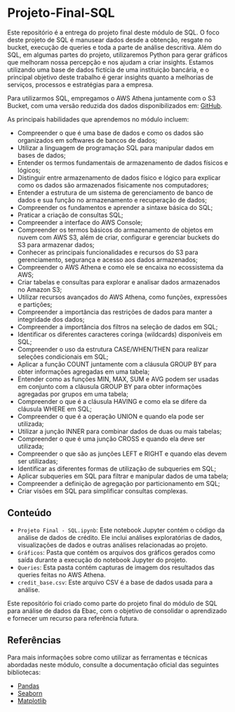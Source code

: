 # Projeto-Final-SQL

Este repositório é a entrega do projeto final deste módulo de SQL. O foco deste projeto de SQL é manusear dados desde a obtenção, resgate no bucket, execução de queries e toda a parte de análise descritiva. Além do SQL, em algumas partes do projeto, utilizaremos Python para gerar gráficos que melhoram nossa percepção e nos ajudam a criar insights. Estamos utilizando uma base de dados fictícia de uma instituição bancária, e o principal objetivo deste trabalho é gerar insights quanto a melhorias de serviços, processos e estratégias para a empresa.

Para utilizarmos SQL, empregamos o AWS Athena juntamente com o S3 Bucket, com uma versão reduzida dos dados disponibilizados em: [GitHub](https://github.com/andre-marcos-perez/ebac-course-utils/tree/main/dataset).

As principais habilidades que aprendemos no módulo incluem:
- Compreender o que é uma base de dados e como os dados são organizados em softwares de bancos de dados;
- Utilizar a linguagem de programação SQL para manipular dados em bases de dados;
- Entender os termos fundamentais de armazenamento de dados físicos e lógicos;
- Distinguir entre armazenamento de dados físico e lógico para explicar como os dados são armazenados fisicamente nos computadores;
- Entender a estrutura de um sistema de gerenciamento de banco de dados e sua função no armazenamento e recuperação de dados;
- Compreender os fundamentos e aprender a sintaxe básica do SQL;
- Praticar a criação de consultas SQL;
- Compreender a interface do AWS Console;
- Compreender os termos básicos do armazenamento de objetos em nuvem com AWS S3, além de criar, configurar e gerenciar buckets do S3 para armazenar dados;
- Conhecer as principais funcionalidades e recursos do S3 para gerenciamento, segurança e acesso aos dados armazenados;
- Compreender o AWS Athena e como ele se encaixa no ecossistema da AWS;
- Criar tabelas e consultas para explorar e analisar dados armazenados no Amazon S3;
- Utilizar recursos avançados do AWS Athena, como funções, expressões e partições;
- Compreender a importância das restrições de dados para manter a integridade dos dados;
- Compreender a importância dos filtros na seleção de dados em SQL;
- Identificar os diferentes caracteres coringa (wildcards) disponíveis em SQL;
- Compreender o uso da estrutura CASE/WHEN/THEN para realizar seleções condicionais em SQL;
- Aplicar a função COUNT juntamente com a cláusula GROUP BY para obter informações agregadas em uma tabela;
- Entender como as funções MIN, MAX, SUM e AVG podem ser usadas em conjunto com a cláusula GROUP BY para obter informações agregadas por grupos em uma tabela;
- Compreender o que é a cláusula HAVING e como ela se difere da cláusula WHERE em SQL;
- Compreender o que é a operação UNION e quando ela pode ser utilizada;
- Utilizar a junção INNER para combinar dados de duas ou mais tabelas;
- Compreender o que é uma junção CROSS e quando ela deve ser utilizada;
- Compreender o que são as junções LEFT e RIGHT e quando elas devem ser utilizadas;
- Identificar as diferentes formas de utilização de subqueries em SQL;
- Aplicar subqueries em SQL para filtrar e manipular dados de uma tabela;
- Compreender a definição de agregação por particionamento em SQL;
- Criar visões em SQL para simplificar consultas complexas.

## Conteúdo

- `Projeto Final - SQL.ipynb`: Este notebook Jupyter contém o código da análise de dados de crédito. Ele inclui análises exploratórias de dados, visualizações de dados e outras análises relacionadas ao projeto.
- `Gráficos`: Pasta que contém os arquivos dos gráficos gerados como saída durante a execução do notebook Jupyter do projeto.
- `Queries`: Esta pasta contém capturas de imagem dos resultados das queries feitas no AWS Athena.
- `credit_base.csv`: Este arquivo CSV é a base de dados usada para a análise.

Este repositório foi criado como parte do projeto final do módulo de SQL para análise de dados da Ebac, com o objetivo de consolidar o aprendizado e fornecer um recurso para referência futura.

## Referências

Para mais informações sobre como utilizar as ferramentas e técnicas abordadas neste módulo, consulte a documentação oficial das seguintes bibliotecas:

- [Pandas](https://pandas.pydata.org/docs/)
- [Seaborn](https://seaborn.pydata.org/)
- [Matplotlib](https://matplotlib.org/)
